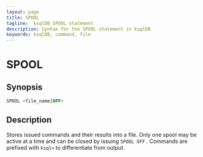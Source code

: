 ```yaml
---
layout: page
title: SPOOL
tagline:  ksqlDB SPOOL statement
description: Syntax for the SPOOL statement in ksqlDB
keywords: ksqlDB, command, file
---
```


SPOOL
=====

Synopsis
--------

```sql
SPOOL <file_name|OFF>
```

Description
-----------

Stores issued commands and their results into a file. Only one spool may
be active at a time and can be closed by issuing `SPOOL OFF` . Commands
are prefixed with `ksql>` to differentiate from output.
